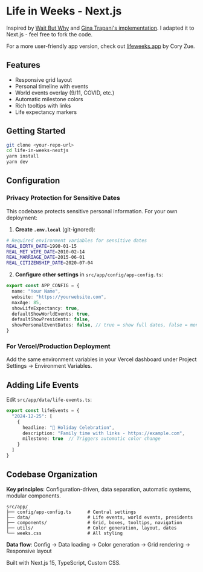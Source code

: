 # Life in Weeks - Next.js

Inspired by [Wait But Why](https://waitbutwhy.com/2014/05/life-weeks.html) and [Gina Trapani's implementation](https://github.com/ginatrapani/life-in-weeks). I adapted it to Next.js - feel free to fork the code.

For a more user-friendly app version, check out [lifeweeks.app](https://lifeweeks.app/) by Cory Zue.

## Features

- Responsive grid layout
- Personal timeline with events
- World events overlay (9/11, COVID, etc.)
- Automatic milestone colors  
- Rich tooltips with links
- Life expectancy markers

## Getting Started

```bash
git clone <your-repo-url>
cd life-in-weeks-nextjs
yarn install
yarn dev
```

## Configuration

### Privacy Protection for Sensitive Dates

This codebase protects sensitive personal information. For your own deployment:

1. **Create `.env.local`** (git-ignored):
```bash
# Required environment variables for sensitive dates
REAL_BIRTH_DATE=1990-01-15
REAL_MET_WIFE_DATE=2010-02-14
REAL_MARRIAGE_DATE=2015-06-01
REAL_CITIZENSHIP_DATE=2020-07-04
```

2. **Configure other settings** in `src/app/config/app-config.ts`:
```typescript
export const APP_CONFIG = {
  name: "Your Name",
  website: "https://yourwebsite.com",
  maxAge: 85,
  showLifeExpectancy: true,
  defaultShowWorldEvents: true,
  defaultShowPresidents: false,
  showPersonalEventDates: false, // true = show full dates, false = month/year only
}
```

### For Vercel/Production Deployment

Add the same environment variables in your Vercel dashboard under Project Settings → Environment Variables.

## Adding Life Events

Edit `src/app/data/life-events.ts`:

```typescript
export const lifeEvents = {
  "2024-12-25": [
    {
      headline: "🎄 Holiday Celebration",
      description: "Family time with links - https://example.com",
      milestone: true  // Triggers automatic color change
    }
  ]
}
```

## Codebase Organization

**Key principles**: Configuration-driven, data separation, automatic systems, modular components.

```
src/app/
├── config/app-config.ts      # Central settings
├── data/                     # Life events, world events, presidents
├── components/               # Grid, boxes, tooltips, navigation
├── utils/                    # Color generation, layout, dates
└── weeks.css                 # All styling
```

**Data flow**: Config → Data loading → Color generation → Grid rendering → Responsive layout

Built with Next.js 15, TypeScript, Custom CSS.